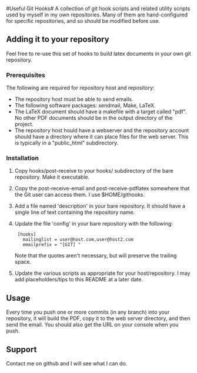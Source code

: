 #Useful Git Hooks#
A collection of git hook scripts and related utility scripts used by myself in
my own repositories.  Many of them are hand-configured for specific
repositories, and so should be modified before use.

## Adding it to your repository ##
Feel free to re-use this set of hooks to build latex documents in your own git
repository.

### Prerequisites ###
The following are required for repository host and repository:
* The repository host must be able to send emails.
* The following software packages: sendmail, Make, LaTeX.
* The LaTeX document should have a makefile with a target called "pdf". No
	other PDF documents should be in the output directory of the project.
* The repository host hould have a webserver and the repository account should
	have a directory where it can place files for the web server. This is
	typically in a "public_html" subdirectory.

### Installation ###
1. Copy hooks/post-receive to your hooks/ subdirectory of the bare repository.
	 Make it executable.
1. Copy the post-receive-email and post-receive-pdflatex somewhere that the
	 Git user can access them.  I use $HOME/githooks.
1. Add a file named 'description' in your bare repository.  It should have a
	 single line of text containing the repository name.
1. Update the file 'config' in your bare repository with the following:

        [hooks]
          mailinglist = user@host.com,user@host2.com
          emailprefix = "[GIT] "

   Note that the quotes aren't necessary, but will preserve the trailing
   space.
1. Update the various scripts as appropriate for your host/repository.  I may
	 add placeholders/tips to this README at a later date.

## Usage ##
Every time you push one or more commits (in any branch) into your repository,
it will build the PDF, copy it to the web server directory, and then send the
email.  You should also get the URL on your console when you push.

## Support ##
Contact me on github and I will see what I can do. 
